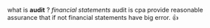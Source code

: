 what is __audit__ ?
_financial statements_ audit is cpa provide reasonable assurance that if not financial statements have big error. :+1:
